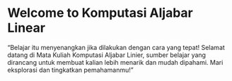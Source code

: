 # Welcome to Komputasi Aljabar Linear

“Belajar itu menyenangkan jika dilakukan dengan cara yang tepat! Selamat datang di Mata Kuliah Komputasi Aljabar Linier, sumber belajar yang dirancang untuk membuat kalian lebih menarik dan mudah dipahami. Mari eksplorasi dan tingkatkan pemahamanmu!”